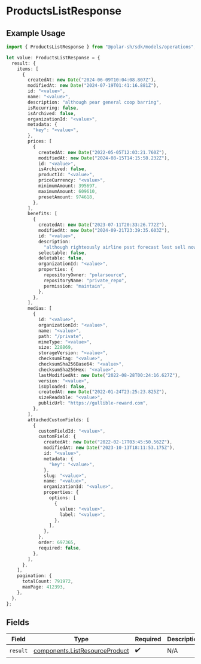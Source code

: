 # ProductsListResponse

## Example Usage

```typescript
import { ProductsListResponse } from "@polar-sh/sdk/models/operations";

let value: ProductsListResponse = {
  result: {
    items: [
      {
        createdAt: new Date("2024-06-09T10:04:08.807Z"),
        modifiedAt: new Date("2024-07-19T01:41:16.881Z"),
        id: "<value>",
        name: "<value>",
        description: "although pear general coop barring",
        isRecurring: false,
        isArchived: false,
        organizationId: "<value>",
        metadata: {
          "key": "<value>",
        },
        prices: [
          {
            createdAt: new Date("2022-05-05T12:03:21.760Z"),
            modifiedAt: new Date("2024-08-15T14:15:58.232Z"),
            id: "<value>",
            isArchived: false,
            productId: "<value>",
            priceCurrency: "<value>",
            minimumAmount: 395697,
            maximumAmount: 609610,
            presetAmount: 974618,
          },
        ],
        benefits: [
          {
            createdAt: new Date("2023-07-11T20:33:26.772Z"),
            modifiedAt: new Date("2024-09-21T23:39:35.603Z"),
            id: "<value>",
            description:
              "although righteously airline psst forecast lest sell now even rundown",
            selectable: false,
            deletable: false,
            organizationId: "<value>",
            properties: {
              repositoryOwner: "polarsource",
              repositoryName: "private_repo",
              permission: "maintain",
            },
          },
        ],
        medias: [
          {
            id: "<value>",
            organizationId: "<value>",
            name: "<value>",
            path: "/private",
            mimeType: "<value>",
            size: 228869,
            storageVersion: "<value>",
            checksumEtag: "<value>",
            checksumSha256Base64: "<value>",
            checksumSha256Hex: "<value>",
            lastModifiedAt: new Date("2022-08-28T00:24:16.627Z"),
            version: "<value>",
            isUploaded: false,
            createdAt: new Date("2022-01-24T23:25:23.825Z"),
            sizeReadable: "<value>",
            publicUrl: "https://gullible-reward.com",
          },
        ],
        attachedCustomFields: [
          {
            customFieldId: "<value>",
            customField: {
              createdAt: new Date("2022-02-17T03:45:50.562Z"),
              modifiedAt: new Date("2023-10-13T18:11:53.175Z"),
              id: "<value>",
              metadata: {
                "key": "<value>",
              },
              slug: "<value>",
              name: "<value>",
              organizationId: "<value>",
              properties: {
                options: [
                  {
                    value: "<value>",
                    label: "<value>",
                  },
                ],
              },
            },
            order: 697365,
            required: false,
          },
        ],
      },
    ],
    pagination: {
      totalCount: 791972,
      maxPage: 412393,
    },
  },
};
```

## Fields

| Field                                                                            | Type                                                                             | Required                                                                         | Description                                                                      |
| -------------------------------------------------------------------------------- | -------------------------------------------------------------------------------- | -------------------------------------------------------------------------------- | -------------------------------------------------------------------------------- |
| `result`                                                                         | [components.ListResourceProduct](../../models/components/listresourceproduct.md) | :heavy_check_mark:                                                               | N/A                                                                              |